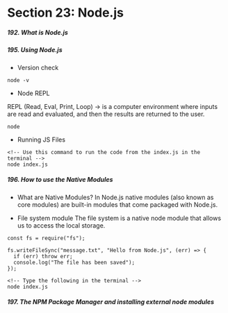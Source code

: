 <h1>Section 23: Node.js</h1>

<h5>192. What is Node.js</h5>

<h5>195. Using Node.js</h5>

- Version check

```
node -v
```

- Node REPL

REPL (Read, Eval, Print, Loop) -> is a computer environment where inputs are read and evaluated, and then the results are returned to the user.

```
node
```

- Running JS Files

```
<!-- Use this command to run the code from the index.js in the terminal -->
node index.js
```

<h5>196. How to use the Native Modules</h5>

- What are Native Modules?
  In Node.js native modules (also known as core modules) are built-in modules that come packaged with Node.js.

- File system module
  The file system is a native node module that allows us to access the local storage.

```node
const fs = require("fs");

fs.writeFileSync("message.txt", "Hello from Node.js", (err) => {
  if (err) throw err;
  console.log("The file has been saved");
});
```

```
<!-- Type the following in the terminal -->
node index.js
```

<h5>197. The NPM Package Manager and installing external node modules</h5>
